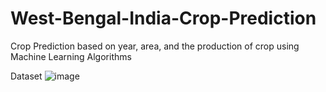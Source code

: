 # West-Bengal-India-Crop-Prediction
Crop Prediction based on year, area, and the production of crop using Machine Learning Algorithms 

Dataset
![image](https://user-images.githubusercontent.com/76995828/222650436-d03328d1-7063-4ddb-91c8-b83809d210fc.png)

